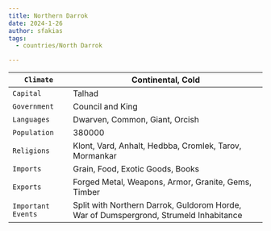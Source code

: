 ```yaml
---
title: Northern Darrok
date: 2024-1-26
author: sfakias
tags:
  - countries/North Darrok

---
```

| `Climate` | Continental, Cold |
| --- | --- |
| `Capital` | Talhad |
| `Government` | Council and King |
| `Languages` | Dwarven, Common, Giant, Orcish |
| `Population` | 380000 |
| `Religions` | Klont, Vard, Anhalt, Hedbba, Cromlek, Tarov, Mormankar |
| `Imports` | Grain, Food, Exotic Goods, Books |
| `Exports` | Forged Metal, Weapons, Armor, Granite, Gems, Timber |
| `Important Events` | Split with Northern Darrok, Guldorom Horde, War of Dumspergrond, Strumeld Inhabitance |
